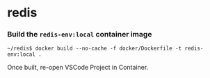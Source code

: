 # redis

### Build the `redis-env:local` container image
```
~/redis$ docker build --no-cache -f docker/Dockerfile -t redis-env:local .
```
Once built, re-open VSCode Project in Container.

